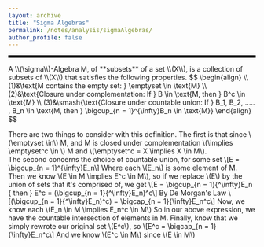 ```yaml
---
layout: archive
title: "Sigma Algebras"
permalink: /notes/analysis/sigmaAlgebras/
author_profile: false
--- 
```

<hr style="border: 2px solid black;">
A \\(\sigma\\)-Algebra M, of **subsets** of a set \\(X\\), is a collection of subsets of \\(X\\) that satisfies the following properties.
$$
\begin{align}
\\
(1)&\text{M contains the empty set: } \emptyset \in \text{M}
\\
(2)&\text{Closure under complementation: If } B \in \text{M, then } B^c \in \text{M}
\\
(3)&\smash{\text{Closure under countable union: If } B_1, B_2, ..... , B_n \in \text{M, then } \bigcup_{n = 1}^{\infty}B_n \in \text{M}}
\end{align}
$$

There are two things to consider with this definition. The first is that since \\(\emptyset \in\\) M, and M is closed under complementation \\(\implies \emptyset^c \in \\) M and \\(\emptyset^c = X \implies X \in M\\). \
The second concerns the choice of countable union, for some set
\\[E = \bigcup_{n = 1}^{\infty}E_n\\] Where each \\(E_n\\) is some element of M. Then we know \\(E \in M \implies E^c \in M\\), so if we replace \\(E\\) by the union of sets that it's comprised of, we get
\\[E = \bigcup_{n = 1}{^\infty}E_n \{ then } E^c = (\bigcup_{n = 1}{^\infty}E_n)^c\\]
By De Morgan's Law \\[(\bigcup_{n = 1}{^\infty}E_n)^c) = \bigcap_{n = 1}{\infty}E_n^c\\]
Now, we know each \\(E_n \in M \implies E_n^c \in M\\) So in our above expression, we have the countable intersection of elements in M. Finally, know that we simply rewrote our original set \\(E^c\\), so \\[E^c = \bigcap_{n = 1}{\infty}E_n^c\\] And we know \\(E^c \in M\\) since \\(E \in M\\)
